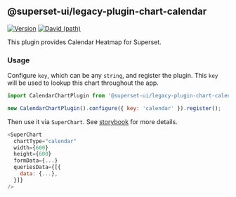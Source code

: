 ## @superset-ui/legacy-plugin-chart-calendar

[![Version](https://img.shields.io/npm/v/@superset-ui/legacy-plugin-chart-calendar.svg?style=flat-square)](https://www.npmjs.com/package/@superset-ui/legacy-plugin-chart-calendar)
[![David (path)](https://img.shields.io/david/apache-superset/superset-ui-plugins.svg?path=packages%2Fsuperset-ui-legacy-plugin-chart-calendar&style=flat-square)](https://david-dm.org/apache-superset/superset-ui-plugins?path=packages/superset-ui-legacy-plugin-chart-calendar)

This plugin provides Calendar Heatmap for Superset.

### Usage

Configure `key`, which can be any `string`, and register the plugin. This `key` will be used to
lookup this chart throughout the app.

```js
import CalendarChartPlugin from '@superset-ui/legacy-plugin-chart-calendar';

new CalendarChartPlugin().configure({ key: 'calendar' }).register();
```

Then use it via `SuperChart`. See
[storybook](https://apache-superset.github.io/superset-ui-plugins/?selectedKind=plugin-chart-calendar)
for more details.

```js
<SuperChart
  chartType="calendar"
  width={600}
  height={600}
  formData={...}
  queriesData={[{
    data: {...},
  }]}
/>
```
